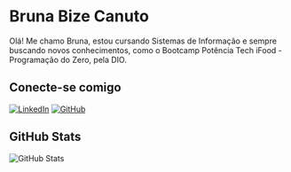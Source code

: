 # Bruna Bize Canuto
Olá! Me chamo Bruna, estou cursando Sistemas de Informação e sempre buscando novos conhecimentos, como o Bootcamp Potência Tech iFood - Programação do Zero, pela DIO.

## Conecte-se comigo
[![LinkedIn](https://img.shields.io/badge/LinkedIn-0077B5?style=for-the-badge&logo=linkedin&logoColor=white)](https://www.linkedin.com/in/brunabizecanuto/)
[![GitHub](https://img.shields.io/badge/GitHub-100000?style=for-the-badge&logo=github&logoColor=white)](https://github.com/bbize)

## GitHub Stats
![GitHub Stats](https://github-readme-stats.vercel.app/api?username=bbize&theme=transparent&bg_color=4d0491&border_color=fff&show_icons=true&icon_color=fff&title_color=fff&text_color=fff&hide_title=true&hide=stars)
